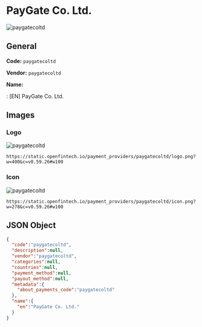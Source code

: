 
# PayGate Co. Ltd. 
![paygatecoltd](https://static.openfintech.io/payment_providers/paygatecoltd/logo.png?w=400&c=v0.59.26#w100)  

## General 
 
**Code:** `paygatecoltd` 
 
**Vendor:** `paygatecoltd` 
 
**Name:** 
 
:	[EN] PayGate Co. Ltd. 
 

## Images 

### Logo 
 
![paygatecoltd](https://static.openfintech.io/payment_providers/paygatecoltd/logo.png?w=400&c=v0.59.26#w100)  

```
https://static.openfintech.io/payment_providers/paygatecoltd/logo.png?w=400&c=v0.59.26#w100
```  

### Icon 
 
![paygatecoltd](https://static.openfintech.io/payment_providers/paygatecoltd/icon.png?w=278&c=v0.59.26#w100)  

```
https://static.openfintech.io/payment_providers/paygatecoltd/icon.png?w=278&c=v0.59.26#w100
```  

## JSON Object 

```json
{
  "code":"paygatecoltd",
  "description":null,
  "vendor":"paygatecoltd",
  "categories":null,
  "countries":null,
  "payment_method":null,
  "payout_method":null,
  "metadata":{
    "about_payments_code":"paygatecoltd"
  },
  "name":{
    "en":"PayGate Co. Ltd."
  }
}
```  

